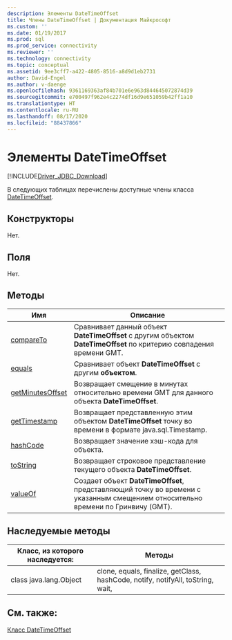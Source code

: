 ```yaml
---
description: Элементы DateTimeOffset
title: Члены DateTimeOffset | Документация Майкрософт
ms.custom: ''
ms.date: 01/19/2017
ms.prod: sql
ms.prod_service: connectivity
ms.reviewer: ''
ms.technology: connectivity
ms.topic: conceptual
ms.assetid: 9ee3cff7-a422-4805-8516-a8d9d1eb2731
author: David-Engel
ms.author: v-daenge
ms.openlocfilehash: 9361169363af84b701e6e963d844645072874d39
ms.sourcegitcommit: e700497f962e4c2274df16d9e651059b42ff1a10
ms.translationtype: HT
ms.contentlocale: ru-RU
ms.lasthandoff: 08/17/2020
ms.locfileid: "88437866"
---
```

# <a name="datetimeoffset-members"></a>Элементы DateTimeOffset
[!INCLUDE[Driver_JDBC_Download](../../../includes/driver_jdbc_download.md)]

  В следующих таблицах перечислены доступные члены класса [DateTimeOffset](../../../connect/jdbc/reference/datetimeoffset-class.md).  
  
## <a name="constructors"></a>Конструкторы  
 Нет.  
  
## <a name="fields"></a>Поля  
 Нет.  
  
## <a name="methods"></a>Методы  
  
|Имя|Описание|  
|----------|-----------------|  
|[compareTo](../../../connect/jdbc/reference/compareto-method-datetimeoffset.md)|Сравнивает данный объект **DateTimeOffset** с другим объектом **DateTimeOffset** по критерию совпадения времени GMT.|  
|[equals](../../../connect/jdbc/reference/equals-method-datetimeoffset.md)|Сравнивает объект **DateTimeOffset** с другим **объектом**.|  
|[getMinutesOffset](../../../connect/jdbc/reference/getminutesoffset-method-datetimeoffset.md)|Возвращает смещение в минутах относительно времени GMT для данного объекта **DateTimeOffset**.|  
|[getTimestamp](../../../connect/jdbc/reference/gettimestamp-method-datetimeoffset.md)|Возвращает представленную этим объектом **DateTimeOffset** точку во времени в формате java.sql.Timestamp.|  
|[hashCode](../../../connect/jdbc/reference/hashcode-method-datetimeoffset.md)|Возвращает значение хэш-кода для объекта.|  
|[toString](../../../connect/jdbc/reference/tostring-method-datetimeoffset.md)|Возвращает строковое представление текущего объекта **DateTimeOffset**.|  
|[valueOf](../../../connect/jdbc/reference/valueof-method-datetimeoffset.md)|Создает объект **DateTimeOffset**, представляющий точку во времени с указанным смещением относительно времени по Гринвичу (GMT).|  
  
## <a name="inherited-methods"></a>Наследуемые методы  
  
|Класс, из которого наследуется:|Методы|  
|---------------------------|-------------|  
|class java.lang.Object|clone, equals, finalize, getClass, hashCode, notify, notifyAll, toString, wait,|  
  
## <a name="see-also"></a>См. также:  
 [Класс DateTimeOffset](../../../connect/jdbc/reference/datetimeoffset-class.md)  
  
  
